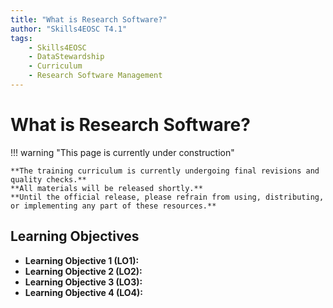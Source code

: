 ```yaml
---
title: "What is Research Software?"
author: "Skills4EOSC T4.1"
tags:
    - Skills4EOSC
    - DataStewardship
    - Curriculum
    - Research Software Management
---
```


# What is Research Software?

!!! warning "This page is currently under construction"

    **The training curriculum is currently undergoing final revisions and quality checks.**
    **All materials will be released shortly.**
    **Until the official release, please refrain from using, distributing, or implementing any part of these resources.**


## Learning Objectives

- **Learning Objective 1 (LO1):**
- **Learning Objective 2 (LO2):**
- **Learning Objective 3 (LO3):**
- **Learning Objective 4 (LO4):**
